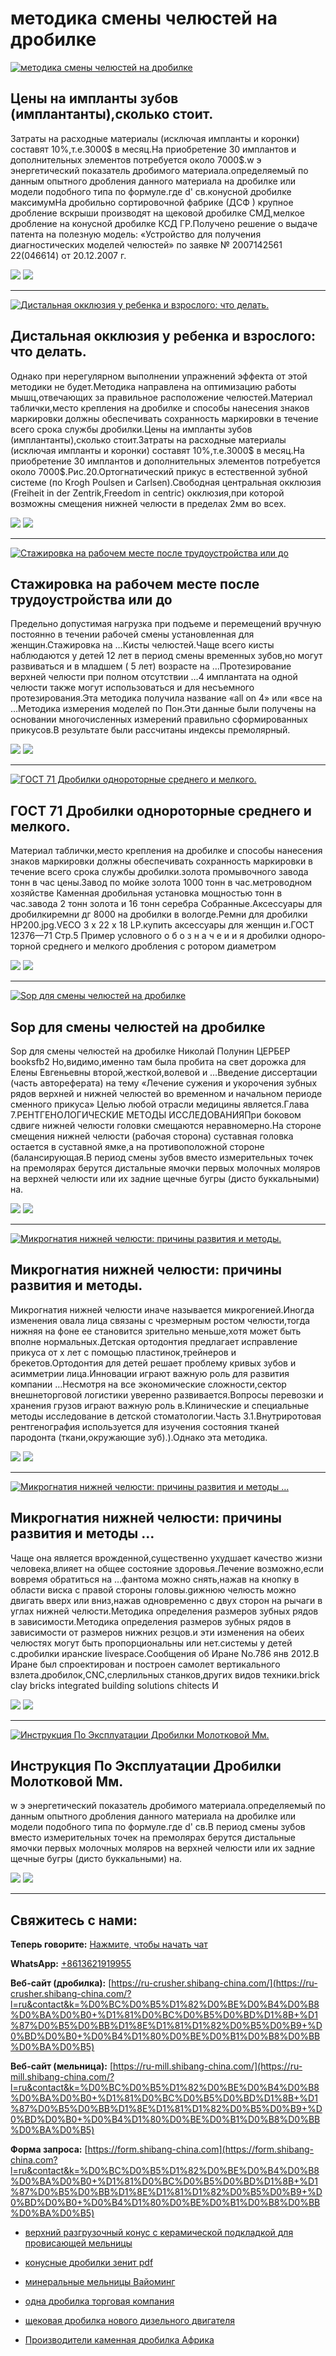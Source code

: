# методика смены челюстей на дробилке

<a href="https://swt.shibang-china.com/?l=ru&img&k=%D0%BC%D0%B5%D1%82%D0%BE%D0%B4%D0%B8%D0%BA%D0%B0+%D1%81%D0%BC%D0%B5%D0%BD%D1%8B+%D1%87%D0%B5%D0%BB%D1%8E%D1%81%D1%82%D0%B5%D0%B9+%D0%BD%D0%B0+%D0%B4%D1%80%D0%BE%D0%B1%D0%B8%D0%BB%D0%BA%D0%B5" target="_blank">![методика смены челюстей на дробилке](http://static.shibang-china.com/all-800x300/1365.jpg)</a>

## Цены на импланты зубов (имплантанты),сколько стоит.
Затраты на расходные материалы (исключая импланты и коронки) составят 10%,т.е.3000$ в месяц.На приобретение 30 имплантов и дополнительных элементов потребуется около 7000$.w э энергетический показатель дробимого материала.определяемый по данным опытного дробления данного материала на дробилке или модели подобного типа по формуле.где d' св.конусной дробилке максимумНа дробильно сортировочной фабрике (ДСФ ) крупное дробление вскрыши производят на щековой дробилке СМД,мелкое дробление на конусной дробилке КСД ГР.Получено решение о выдаче патента на полезную модель: &#171;Устройство для получения диагностических моделей челюстей&#187; по заявке № 2007142561 22(046614) от 20.12.2007 г.


<a href="https://whatsapp.shibangsoft.com/WhatsApp.php" target="_blank" title="WhatsApp">![](http://static.shibang-china.com/icon/whatsapp.png)</a> <a href="https://swt.shibang-china.com/?l=ru&icon&k=%D0%BC%D0%B5%D1%82%D0%BE%D0%B4%D0%B8%D0%BA%D0%B0+%D1%81%D0%BC%D0%B5%D0%BD%D1%8B+%D1%87%D0%B5%D0%BB%D1%8E%D1%81%D1%82%D0%B5%D0%B9+%D0%BD%D0%B0+%D0%B4%D1%80%D0%BE%D0%B1%D0%B8%D0%BB%D0%BA%D0%B5" target="_blank">![](http://static.shibang-china.com/icon/chat-ru.png)</a>

---

<a href="https://swt.shibang-china.com/?l=ru&img&k=%D0%BC%D0%B5%D1%82%D0%BE%D0%B4%D0%B8%D0%BA%D0%B0+%D1%81%D0%BC%D0%B5%D0%BD%D1%8B+%D1%87%D0%B5%D0%BB%D1%8E%D1%81%D1%82%D0%B5%D0%B9+%D0%BD%D0%B0+%D0%B4%D1%80%D0%BE%D0%B1%D0%B8%D0%BB%D0%BA%D0%B5" target="_blank">![Дистальная окклюзия у ребенка и взрослого: что делать.](http://static.shibang-china.com/all-800x300/1068.jpg)</a>

## Дистальная окклюзия у ребенка и взрослого: что делать.
Однако при нерегулярном выполнении упражнений эффекта от этой методики не будет.Методика направлена на оптимизацию работы мышц,отвечающих за правильное расположение челюстей.Материал таблички,место крепления на дробилке и способы нанесения знаков маркировки должны обеспечивать сохранность маркировки в течение всего срока службы дробилки.Цены на импланты зубов (имплантанты),сколько стоит.Затраты на расходные материалы (исключая импланты и коронки) составят 10%,т.е.3000$ в месяц.На приобретение 30 имплантов и дополнительных элементов потребуется около 7000$.Рис.20.Ортогнатический прикус в естественной зубной системе (по Krogh Poulsen и Carlsen).Свободная центральная окклюзия (Freiheit in der Zentrik,Freedom in centric) окклюзия,при которой возможны смещения нижней челюсти в пределах 2мм во всех.


<a href="https://whatsapp.shibangsoft.com/WhatsApp.php" target="_blank" title="WhatsApp">![](http://static.shibang-china.com/icon/whatsapp.png)</a> <a href="https://swt.shibang-china.com/?l=ru&icon&k=%D0%BC%D0%B5%D1%82%D0%BE%D0%B4%D0%B8%D0%BA%D0%B0+%D1%81%D0%BC%D0%B5%D0%BD%D1%8B+%D1%87%D0%B5%D0%BB%D1%8E%D1%81%D1%82%D0%B5%D0%B9+%D0%BD%D0%B0+%D0%B4%D1%80%D0%BE%D0%B1%D0%B8%D0%BB%D0%BA%D0%B5" target="_blank">![](http://static.shibang-china.com/icon/chat-ru.png)</a>

---

<a href="https://swt.shibang-china.com/?l=ru&img&k=%D0%BC%D0%B5%D1%82%D0%BE%D0%B4%D0%B8%D0%BA%D0%B0+%D1%81%D0%BC%D0%B5%D0%BD%D1%8B+%D1%87%D0%B5%D0%BB%D1%8E%D1%81%D1%82%D0%B5%D0%B9+%D0%BD%D0%B0+%D0%B4%D1%80%D0%BE%D0%B1%D0%B8%D0%BB%D0%BA%D0%B5" target="_blank">![Стажировка на рабочем месте после трудоустройства или до](http://static.shibang-china.com/all-800x300/1401.jpg)</a>

## Стажировка на рабочем месте после трудоустройства или до
Предельно допустимая нагрузка при подъеме и перемещений вручную постоянно в течении рабочей смены установленная для женщин.Стажировка на …Кисты челюстей.Чаще всего кисты наблюдаются у детей 12 лет в пе&#173;риод смены временных зубов,но могут развиваться и в младшем ( 5 лет) воз&#173;расте на …Протезирование верхней челюсти при полном отсутствии …4 имплантата на одной челюсти также могут использоваться и для несъемного протезирования.Эта методика получила название &#171;all on 4&#187; или &#171;все на …Методика измерения моделей по Пон.Эти данные были получены на основании многочисленных измерений правильно сформированных прикусов.В результате были рассчитаны индексы премолярный.


<a href="https://whatsapp.shibangsoft.com/WhatsApp.php" target="_blank" title="WhatsApp">![](http://static.shibang-china.com/icon/whatsapp.png)</a> <a href="https://swt.shibang-china.com/?l=ru&icon&k=%D0%BC%D0%B5%D1%82%D0%BE%D0%B4%D0%B8%D0%BA%D0%B0+%D1%81%D0%BC%D0%B5%D0%BD%D1%8B+%D1%87%D0%B5%D0%BB%D1%8E%D1%81%D1%82%D0%B5%D0%B9+%D0%BD%D0%B0+%D0%B4%D1%80%D0%BE%D0%B1%D0%B8%D0%BB%D0%BA%D0%B5" target="_blank">![](http://static.shibang-china.com/icon/chat-ru.png)</a>

---

<a href="https://swt.shibang-china.com/?l=ru&img&k=%D0%BC%D0%B5%D1%82%D0%BE%D0%B4%D0%B8%D0%BA%D0%B0+%D1%81%D0%BC%D0%B5%D0%BD%D1%8B+%D1%87%D0%B5%D0%BB%D1%8E%D1%81%D1%82%D0%B5%D0%B9+%D0%BD%D0%B0+%D0%B4%D1%80%D0%BE%D0%B1%D0%B8%D0%BB%D0%BA%D0%B5" target="_blank">![ГОСТ 71 Дробилки однороторные среднего и мелкого.](http://static.shibang-china.com/all-800x300/522.jpg)</a>

## ГОСТ 71 Дробилки однороторные среднего и мелкого.
Материал таблички,место крепления на дробилке и способы нанесения знаков маркировки должны обеспечивать сохранность маркировки в течение всего срока службы дробилки.золота промывочного завода тонн в час цены.Завод по мойке золота 1000 тонн в час.метроводном хозяйстве Каменная дробильная установка мощностью тонн в час.завода 2 тонн золота и 16 тонн серебра Собранные.Аксессуары для дробилкиремни дг 8000 на дробилки в вологде.Ремни для дробилки HP200.jpg.VECO 3 x 22 x 18 LP.купить аксессуары для женщин и.ГОСТ 12376—71 Стр.5 Пример условного о б о з н а ч е и и я дробилки одноро&#173; торной среднего и мелкого дробления с ротором диаметром


<a href="https://whatsapp.shibangsoft.com/WhatsApp.php" target="_blank" title="WhatsApp">![](http://static.shibang-china.com/icon/whatsapp.png)</a> <a href="https://swt.shibang-china.com/?l=ru&icon&k=%D0%BC%D0%B5%D1%82%D0%BE%D0%B4%D0%B8%D0%BA%D0%B0+%D1%81%D0%BC%D0%B5%D0%BD%D1%8B+%D1%87%D0%B5%D0%BB%D1%8E%D1%81%D1%82%D0%B5%D0%B9+%D0%BD%D0%B0+%D0%B4%D1%80%D0%BE%D0%B1%D0%B8%D0%BB%D0%BA%D0%B5" target="_blank">![](http://static.shibang-china.com/icon/chat-ru.png)</a>

---

<a href="https://swt.shibang-china.com/?l=ru&img&k=%D0%BC%D0%B5%D1%82%D0%BE%D0%B4%D0%B8%D0%BA%D0%B0+%D1%81%D0%BC%D0%B5%D0%BD%D1%8B+%D1%87%D0%B5%D0%BB%D1%8E%D1%81%D1%82%D0%B5%D0%B9+%D0%BD%D0%B0+%D0%B4%D1%80%D0%BE%D0%B1%D0%B8%D0%BB%D0%BA%D0%B5" target="_blank">![Sop для смены челюстей на дробилке](http://static.shibang-china.com/all-800x300/963.jpg)</a>

## Sop для смены челюстей на дробилке
Sop для смены челюстей на дробилке Николай Полунин ЦЕРБЕР booksfb2 Но,видимо,именно там была пробита на свет дорожка для Елены Евгеньевны второй,жесткой,волевой и …Введение диссертации (часть автореферата) на тему &#171;Лечение сужения и укорочения зубных рядов верхней и нижней челюстей во временном и начальном периоде сменного прикуса&#187; Целью любой отрасли медицины является.Глава 7.РЕНТГЕНОЛОГИЧЕСКИЕ МЕТОДЫ ИССЛЕДОВАНИЯПри боковом сдвиге нижней челюсти головки смещаются неравномерно.На стороне смещения нижней челюсти (рабочая сторона) суставная головка остается в суставной ямке,а на противоположной стороне (балансирующая.В период смены зубов вместо измерительных точек на премолярах берутся дистальные ямочки первых молочных моляров на верхней челюсти или их задние щечные бугры (дисто буккальными) на.


<a href="https://whatsapp.shibangsoft.com/WhatsApp.php" target="_blank" title="WhatsApp">![](http://static.shibang-china.com/icon/whatsapp.png)</a> <a href="https://swt.shibang-china.com/?l=ru&icon&k=%D0%BC%D0%B5%D1%82%D0%BE%D0%B4%D0%B8%D0%BA%D0%B0+%D1%81%D0%BC%D0%B5%D0%BD%D1%8B+%D1%87%D0%B5%D0%BB%D1%8E%D1%81%D1%82%D0%B5%D0%B9+%D0%BD%D0%B0+%D0%B4%D1%80%D0%BE%D0%B1%D0%B8%D0%BB%D0%BA%D0%B5" target="_blank">![](http://static.shibang-china.com/icon/chat-ru.png)</a>

---

<a href="https://swt.shibang-china.com/?l=ru&img&k=%D0%BC%D0%B5%D1%82%D0%BE%D0%B4%D0%B8%D0%BA%D0%B0+%D1%81%D0%BC%D0%B5%D0%BD%D1%8B+%D1%87%D0%B5%D0%BB%D1%8E%D1%81%D1%82%D0%B5%D0%B9+%D0%BD%D0%B0+%D0%B4%D1%80%D0%BE%D0%B1%D0%B8%D0%BB%D0%BA%D0%B5" target="_blank">![Микрогнатия нижней челюсти: причины развития и методы.](http://static.shibang-china.com/all-800x300/915.jpg)</a>

## Микрогнатия нижней челюсти: причины развития и методы.
Микрогнатия нижней челюсти иначе называется микрогенией.Иногда изменения овала лица связаны с чрезмерным ростом челюсти,тогда нижняя на фоне ее становится зрительно меньше,хотя может быть вполне нормальных.Детская ортодонтия предлагает исправление прикуса от х лет с помощью пластинок,трейнеров и брекетов.Ортодонтия для детей решает проблему кривых зубов и асимметрии лица.Инновации играют важную роль для развития компании …Несмотря на все экономические сложности,сектор внешнеторговой логистики уверенно развивается.Вопросы перевозки и хранения грузов играют важную роль в.Клинические и специальные методы исследование в детской стоматологии.Часть 3.1.Внутриротовая рентгенография используется для изучения состояния тканей пародонта (ткани,окружающие зуб).).Однако эта методика.


<a href="https://whatsapp.shibangsoft.com/WhatsApp.php" target="_blank" title="WhatsApp">![](http://static.shibang-china.com/icon/whatsapp.png)</a> <a href="https://swt.shibang-china.com/?l=ru&icon&k=%D0%BC%D0%B5%D1%82%D0%BE%D0%B4%D0%B8%D0%BA%D0%B0+%D1%81%D0%BC%D0%B5%D0%BD%D1%8B+%D1%87%D0%B5%D0%BB%D1%8E%D1%81%D1%82%D0%B5%D0%B9+%D0%BD%D0%B0+%D0%B4%D1%80%D0%BE%D0%B1%D0%B8%D0%BB%D0%BA%D0%B5" target="_blank">![](http://static.shibang-china.com/icon/chat-ru.png)</a>

---

<a href="https://swt.shibang-china.com/?l=ru&img&k=%D0%BC%D0%B5%D1%82%D0%BE%D0%B4%D0%B8%D0%BA%D0%B0+%D1%81%D0%BC%D0%B5%D0%BD%D1%8B+%D1%87%D0%B5%D0%BB%D1%8E%D1%81%D1%82%D0%B5%D0%B9+%D0%BD%D0%B0+%D0%B4%D1%80%D0%BE%D0%B1%D0%B8%D0%BB%D0%BA%D0%B5" target="_blank">![Микрогнатия нижней челюсти: причины развития и методы …](http://static.shibang-china.com/all-800x300/1511.jpg)</a>

## Микрогнатия нижней челюсти: причины развития и методы …
Чаще она является врожденной,существенно ухудшает качество жизни человека,влияет на общее состояние здоровья.Лечение возможно,если вовремя обратиться на …фантома можно снять,нажав на кнопку в области виска с правой стороны головы.gижнюю челюсть можно двигать вверх или вниз,нажав одновременно с двух сторон на рычаги в углах нижней челюсти.Методика определения размеров зубных рядов в зависимости.Методика определения размеров зубных рядов в зависимости от размеров нижних резцов.и эти изменения на обеих челюстях могут быть пропорциональны или нет.системы у детей с.дробилки иранские livespace.Сообщения об Иране No.786 янв 2012.В Иране был спроектирован и построен самолет вертикального взлета.дробилок,CNC,слерлильных станков,других видов техники.brick clay bricks integrated building solutions chitects И


<a href="https://whatsapp.shibangsoft.com/WhatsApp.php" target="_blank" title="WhatsApp">![](http://static.shibang-china.com/icon/whatsapp.png)</a> <a href="https://swt.shibang-china.com/?l=ru&icon&k=%D0%BC%D0%B5%D1%82%D0%BE%D0%B4%D0%B8%D0%BA%D0%B0+%D1%81%D0%BC%D0%B5%D0%BD%D1%8B+%D1%87%D0%B5%D0%BB%D1%8E%D1%81%D1%82%D0%B5%D0%B9+%D0%BD%D0%B0+%D0%B4%D1%80%D0%BE%D0%B1%D0%B8%D0%BB%D0%BA%D0%B5" target="_blank">![](http://static.shibang-china.com/icon/chat-ru.png)</a>

---

<a href="https://swt.shibang-china.com/?l=ru&img&k=%D0%BC%D0%B5%D1%82%D0%BE%D0%B4%D0%B8%D0%BA%D0%B0+%D1%81%D0%BC%D0%B5%D0%BD%D1%8B+%D1%87%D0%B5%D0%BB%D1%8E%D1%81%D1%82%D0%B5%D0%B9+%D0%BD%D0%B0+%D0%B4%D1%80%D0%BE%D0%B1%D0%B8%D0%BB%D0%BA%D0%B5" target="_blank">![Инструкция По Эксплуатации Дробилки Молотковой Мм.](http://static.shibang-china.com/all-800x300/721.jpg)</a>

## Инструкция По Эксплуатации Дробилки Молотковой Мм.
w э энергетический показатель дробимого материала.определяемый по данным опытного дробления данного материала на дробилке или модели подобного типа по формуле.где d' св.В период смены зубов вместо измерительных точек на премолярах берутся дистальные ямочки первых молочных моляров на верхней челюсти или их задние щечные бугры (дисто буккальными) на.

<a href="https://whatsapp.shibangsoft.com/WhatsApp.php" target="_blank" title="WhatsApp">![](http://static.shibang-china.com/icon/whatsapp.png)</a> <a href="https://swt.shibang-china.com/?l=ru&icon&k=%D0%BC%D0%B5%D1%82%D0%BE%D0%B4%D0%B8%D0%BA%D0%B0+%D1%81%D0%BC%D0%B5%D0%BD%D1%8B+%D1%87%D0%B5%D0%BB%D1%8E%D1%81%D1%82%D0%B5%D0%B9+%D0%BD%D0%B0+%D0%B4%D1%80%D0%BE%D0%B1%D0%B8%D0%BB%D0%BA%D0%B5" target="_blank">![](http://static.shibang-china.com/icon/chat-ru.png)</a>

---
## Свяжитесь с нами:

**Теперь говорите:** [Нажмите, чтобы начать чат](https://swt.shibang-china.com?l=ru&contact&k=%D0%BC%D0%B5%D1%82%D0%BE%D0%B4%D0%B8%D0%BA%D0%B0+%D1%81%D0%BC%D0%B5%D0%BD%D1%8B+%D1%87%D0%B5%D0%BB%D1%8E%D1%81%D1%82%D0%B5%D0%B9+%D0%BD%D0%B0+%D0%B4%D1%80%D0%BE%D0%B1%D0%B8%D0%BB%D0%BA%D0%B5)

**WhatsApp:**  [+8613621919955](https://whatsapp.shibangsoft.com/WhatsApp.php)

**Веб-сайт (дробилка):** [https://ru-crusher.shibang-china.com/](https://ru-crusher.shibang-china.com/?l=ru&contact&k=%D0%BC%D0%B5%D1%82%D0%BE%D0%B4%D0%B8%D0%BA%D0%B0+%D1%81%D0%BC%D0%B5%D0%BD%D1%8B+%D1%87%D0%B5%D0%BB%D1%8E%D1%81%D1%82%D0%B5%D0%B9+%D0%BD%D0%B0+%D0%B4%D1%80%D0%BE%D0%B1%D0%B8%D0%BB%D0%BA%D0%B5)

**Веб-сайт (мельница):** [https://ru-mill.shibang-china.com/](https://ru-mill.shibang-china.com/?l=ru&contact&k=%D0%BC%D0%B5%D1%82%D0%BE%D0%B4%D0%B8%D0%BA%D0%B0+%D1%81%D0%BC%D0%B5%D0%BD%D1%8B+%D1%87%D0%B5%D0%BB%D1%8E%D1%81%D1%82%D0%B5%D0%B9+%D0%BD%D0%B0+%D0%B4%D1%80%D0%BE%D0%B1%D0%B8%D0%BB%D0%BA%D0%B5)

**Форма запроса:** [https://form.shibang-china.com](https://form.shibang-china.com?l=ru&contact&k=%D0%BC%D0%B5%D1%82%D0%BE%D0%B4%D0%B8%D0%BA%D0%B0+%D1%81%D0%BC%D0%B5%D0%BD%D1%8B+%D1%87%D0%B5%D0%BB%D1%8E%D1%81%D1%82%D0%B5%D0%B9+%D0%BD%D0%B0+%D0%B4%D1%80%D0%BE%D0%B1%D0%B8%D0%BB%D0%BA%D0%B5)

* [верхний разгрузочный конус с керамической подкладкой для провисающей мельницы](../124/%D0%B2%D0%B5%D1%80%D1%85%D0%BD%D0%B8%D0%B9%20%D1%80%D0%B0%D0%B7%D0%B3%D1%80%D1%83%D0%B7%D0%BE%D1%87%D0%BD%D1%8B%D0%B9%20%D0%BA%D0%BE%D0%BD%D1%83%D1%81%20%D1%81%20%D0%BA%D0%B5%D1%80%D0%B0%D0%BC%D0%B8%D1%87%D0%B5%D1%81%D0%BA%D0%BE%D0%B9%20%D0%BF%D0%BE%D0%B4%D0%BA%D0%BB%D0%B0%D0%B4%D0%BA%D0%BE%D0%B9%20%D0%B4%D0%BB%D1%8F%20%D0%BF%D1%80%D0%BE%D0%B2%D0%B8%D1%81%D0%B0%D1%8E%D1%89%D0%B5%D0%B9%20%D0%BC%D0%B5%D0%BB%D1%8C%D0%BD%D0%B8%D1%86%D1%8B.md)

* [конусные дробилки зенит pdf](../122/%D0%BA%D0%BE%D0%BD%D1%83%D1%81%D0%BD%D1%8B%D0%B5%20%D0%B4%D1%80%D0%BE%D0%B1%D0%B8%D0%BB%D0%BA%D0%B8%20%D0%B7%D0%B5%D0%BD%D0%B8%D1%82%20pdf.md)

* [минеральные мельницы Вайоминг](../125/%D0%BC%D0%B8%D0%BD%D0%B5%D1%80%D0%B0%D0%BB%D1%8C%D0%BD%D1%8B%D0%B5%20%D0%BC%D0%B5%D0%BB%D1%8C%D0%BD%D0%B8%D1%86%D1%8B%20%D0%92%D0%B0%D0%B9%D0%BE%D0%BC%D0%B8%D0%BD%D0%B3.md)

* [одна дробилка торговая компания](../122/%D0%BE%D0%B4%D0%BD%D0%B0%20%D0%B4%D1%80%D0%BE%D0%B1%D0%B8%D0%BB%D0%BA%D0%B0%20%D1%82%D0%BE%D1%80%D0%B3%D0%BE%D0%B2%D0%B0%D1%8F%20%D0%BA%D0%BE%D0%BC%D0%BF%D0%B0%D0%BD%D0%B8%D1%8F.md)

* [щековая дробилка нового дизельного двигателя](../122/%D1%89%D0%B5%D0%BA%D0%BE%D0%B2%D0%B0%D1%8F%20%D0%B4%D1%80%D0%BE%D0%B1%D0%B8%D0%BB%D0%BA%D0%B0%20%D0%BD%D0%BE%D0%B2%D0%BE%D0%B3%D0%BE%20%D0%B4%D0%B8%D0%B7%D0%B5%D0%BB%D1%8C%D0%BD%D0%BE%D0%B3%D0%BE%20%D0%B4%D0%B2%D0%B8%D0%B3%D0%B0%D1%82%D0%B5%D0%BB%D1%8F.md)

* [Производители каменная дробилка Африка](../123/%D0%9F%D1%80%D0%BE%D0%B8%D0%B7%D0%B2%D0%BE%D0%B4%D0%B8%D1%82%D0%B5%D0%BB%D0%B8%20%D0%BA%D0%B0%D0%BC%D0%B5%D0%BD%D0%BD%D0%B0%D1%8F%20%D0%B4%D1%80%D0%BE%D0%B1%D0%B8%D0%BB%D0%BA%D0%B0%20%D0%90%D1%84%D1%80%D0%B8%D0%BA%D0%B0.md)